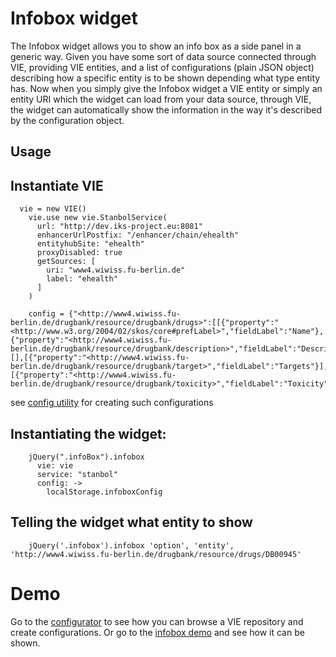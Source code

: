 # Infobox widget
The Infobox widget allows you to show an info box as a side panel in a generic way.
Given you have some sort of data source connected through VIE, providing VIE entities,
and a list of configurations (plain JSON object) describing how a specific entity
is to be shown depending what type entity has. Now when you simply give the 
Infobox widget a VIE entity or simply an entity URI which the widget can load 
from your data source, through VIE, the widget can automatically show the information
in the way it's described by the configuration object.

## Usage
## Instantiate VIE

      vie = new VIE()
        vie.use new vie.StanbolService(
          url: "http://dev.iks-project.eu:8081"
          enhancerUrlPostfix: "/enhancer/chain/ehealth"
          entityhubSite: "ehealth"
          proxyDisabled: true
          getSources: [
            uri: "www4.wiwiss.fu-berlin.de"
            label: "ehealth"
          ]
        )

        config = {"<http://www4.wiwiss.fu-berlin.de/drugbank/resource/drugbank/drugs>":[[{"property":"<http://www.w3.org/2004/02/skos/core#prefLabel>","fieldLabel":"Name"},{"property":"<http://www4.wiwiss.fu-berlin.de/drugbank/resource/drugbank/description>","fieldLabel":"Description"}],[],[{"property":"<http://www4.wiwiss.fu-berlin.de/drugbank/resource/drugbank/target>","fieldLabel":"Targets"}],[{"property":"<http://www4.wiwiss.fu-berlin.de/drugbank/resource/drugbank/toxicity>","fieldLabel":"Toxicity"}]]}

see [config utility](http://szabyg.github.com/vie-health/app.html) for 
creating such configurations

## Instantiating the widget:

        jQuery(".infoBox").infobox
          vie: vie
          service: "stanbol"
          config: ->
            localStorage.infoboxConfig

## Telling the widget what entity to show

        jQuery('.infobox').infobox 'option', 'entity', 'http://www4.wiwiss.fu-berlin.de/drugbank/resource/drugs/DB00945'

# Demo

Go to the [configurator](http://szabyg.github.com/VIE.infobox/configurator.html) to see how you can browse a VIE repository and create configurations.
Or go to the [infobox demo](http://szabyg.github.com/VIE.infobox/infobox.html) and see how it can be shown.
